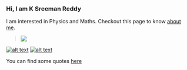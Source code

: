 ### Hi, I am **K Sreeman Reddy**
I am interested in Physics and Maths. Checkout this page to know [about me](http://iamsreeman.github.io/about).

> <img src="https://render.githubusercontent.com/render/math?math=G_{\mu\nu}%2B\Lambda g_{\mu\nu}=\dfrac{8\pi G}{c^4}T_{\mu\nu}">

<!-- display the social media buttons in your README -->

[![alt text][1.1]][1]
[![alt text][2.1]][2]

[1.1]: http://i.imgur.com/P3YfQoD.png (facebook icon with padding)
[2.1]: https://www.flaticon.com/svg/static/icons/svg/25/25670.svg (stack icon)

<!-- icons without padding -->

[1.2]: http://i.imgur.com/fep1WsG.png (facebook icon without padding)
[2.2]: https://www.flaticon.com/svg/static/icons/svg/25/25670.svg (stack icon)

[1]: http://www.facebook.com/iamsreeman
[2]: https://physics.stackexchange.com/users/264772/kasi-reddy-sreeman-reddy
[3]: mailto:sreemanmohanreddy@gmail.com

You can find some quotes [here](http://iamsreeman.github.io/quotes)
